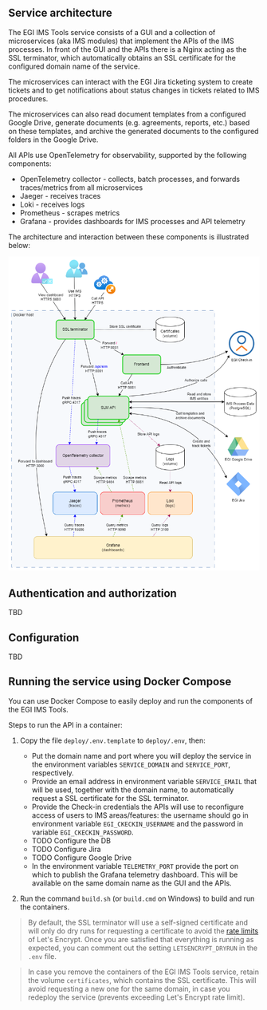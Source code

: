 ## Service architecture

The EGI IMS Tools service consists of a GUI and a collection of microservices (aka IMS modules)
that implement the APIs of the IMS processes. In front of the GUI and the APIs there
is a Nginx acting as the SSL terminator, which automatically obtains an SSL certificate
for the configured domain name of the service.

The microservices can interact with the EGI Jira ticketing system to create tickets
and to get notifications about status changes in tickets related to IMS procedures.

The microservices can also read document templates from a configured Google Drive, generate
documents (e.g. agreements, reports, etc.) based on these templates, and archive the generated
documents to the configured folders in the Google Drive.

All APIs use OpenTelemetry for observability, supported by the following components:

- OpenTelemetry collector - collects, batch processes, and forwards traces/metrics from all microservices
- Jaeger - receives traces
- Loki - receives logs
- Prometheus - scrapes metrics
- Grafana - provides dashboards for IMS processes and API telemetry

The architecture and interaction between these components is illustrated below:

<!-- markdownlint-disable no-inline-html -->
<p align="center" width="100%"><img src="../docs/architecture.png" alt="Container architecture" /></p>
<!-- markdownlint-enable no-inline-html -->

## Authentication and authorization

TBD

## Configuration

TBD


## Running the service using Docker Compose

You can use Docker Compose to easily deploy and run the components of the EGI IMS Tools.

Steps to run the API in a container:

1. Copy the file `deploy/.env.template` to `deploy/.env`, then:
    * Put the domain name and port where you will deploy the service in the environment
      variables `SERVICE_DOMAIN` and `SERVICE_PORT`, respectively.
    * Provide an email address in environment variable `SERVICE_EMAIL` that will be used,
      together with the domain name, to automatically request a SSL certificate for the
      SSL terminator.
    * Provide the Check-in credentials the APIs will use to reconfigure access of users to
      IMS areas/features: the username should go in environment variable `EGI_CKECKIN_USERNAME`
      and the password in variable `EGI_CKECKIN_PASSWORD`.
    * TODO Configure the DB
    * TODO Configure Jira
    * TODO Configure Google Drive
    * In the environment variable `TELEMETRY_PORT` provide the port on which to publish
      the Grafana telemetry dashboard. This will be available on the same domain name as
      the GUI and the APIs.

2. Run the command `build.sh` (or `build.cmd` on Windows) to build and run the containers.

> By default, the SSL terminator will use a self-signed certificate and will only do
> dry runs for requesting a certificate to avoid the
> [rate limits](https://letsencrypt.org/docs/rate-limits/) of Let's Encrypt. Once you are
> satisfied that everything is running as expected, you can comment out the
> setting `LETSENCRYPT_DRYRUN` in the `.env` file.

> In case you remove the containers of the EGI IMS Tools service, retain the volume `certificates`,
> which contains the SSL certificate. This will avoid requesting a new one for the same domain,
> in case you redeploy the service (prevents exceeding Let's Encrypt rate limit).
